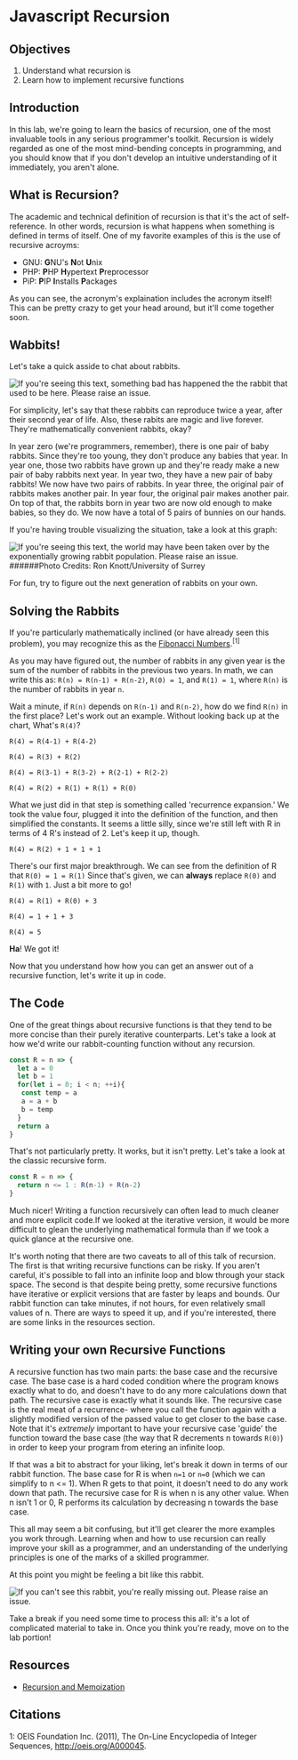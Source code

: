 # Javascript Recursion

## Objectives

1. Understand what recursion is
2. Learn how to implement recursive functions

## Introduction

In this lab, we're going to learn the basics of recursion, one of the most invaluable tools
in any serious programmer's toolkit. Recursion is widely regarded as one of the
most mind-bending concepts in programming, and you should know that if you don't develop an
intuitive understanding of it immediately, you aren't alone.

## What is Recursion?
The academic and technical definition of recursion is that it's the act of self-reference.
In other words, recursion is what happens when something is defined in terms of itself.
One of my favorite examples of this is the use of recursive acroyms:
 * GNU: **G**NU's **N**ot **U**nix
 * PHP: **P**HP **H**ypertext **P**reprocessor
 * PiP: **P**IP **I**nstalls **P**ackages

As you can see, the acronym's explaination includes the acronym itself! This can be pretty
crazy to get your head around, but it'll come together soon.

## Wabbits!
Let's take a quick asside to chat about rabbits.

![If you're seeing this text, something bad has happened the the rabbit that used to be here. Please raise an issue.](http://i.giphy.com/4qlNG3rt5BC6I.gif)

For simplicity, let's say that these rabbits can reproduce twice a year, after their second
year of life. Also, these rabits are magic and live forever. They're mathematically
convenient rabbits, okay?

In year zero (we're programmers, remember), there is one pair of
baby rabbits. Since they're too young, they don't produce any babies that year. In year one,
those two rabbits have grown up and they're ready make a new pair of baby rabbits next year.
In year two, they have a new pair of baby rabbits! We now have two pairs of rabbits. In year
three, the original pair of rabbits makes another pair. In year four, the original pair makes
another pair. On top of that, the rabbits born in year two are now old enough to make babies,
so they do. We now have a total of 5 pairs of bunnies on our hands.

If you're having trouble visualizing the situation, take a look at this graph:

![If you're seeing this text, the world may have been taken over by the exponentially growing rabbit population. Please raise an issue.](http://www.maths.surrey.ac.uk/hosted-sites/R.Knott/Fibonacci/fibrab.gif)
######Photo Credits: Ron Knott/University of Surrey

For fun, try to figure out the next generation of rabbits on your own.

## Solving the Rabbits
If you're particularly mathematically inclined (or have already seen this problem), you may
recognize this as the [Fibonacci Numbers](http://oeis.org/A000045).<sup>[1]<sup>

As you may have figured out, the number of rabbits in any given year is the sum of the number
of rabbits in the previous two years. In math, we can write this as: `R(n) = R(n-1) + R(n-2)`,
`R(0) = 1`, and `R(1) = 1`, where `R(n)` is the number of rabbits in year `n`.

Wait a minute, if `R(n)` depends on `R(n-1)` and `R(n-2)`, how do we find `R(n)` in the first
place? Let's work out an example. Without looking back up at the chart, What's `R(4)`?

```
R(4) = R(4-1) + R(4-2)

R(4) = R(3) + R(2)

R(4) = R(3-1) + R(3-2) + R(2-1) + R(2-2)

R(4) = R(2) + R(1) + R(1) + R(0)
```

What we just did in that step is something called 'recurrence expansion.' We took the value
four, plugged it into the definition of the function, and then simplified the constants.
It seems a little silly, since we're still left with R in terms of 4 R's instead of 2.
Let's keep it up, though.

```
R(4) = R(2) + 1 + 1 + 1
```

There's our first major breakthrough. We can see from the definition of R that `R(0) = 1 = R(1)`
Since that's given, we can **always** replace `R(0)` and `R(1)` with `1`. Just a bit more to go!

```
R(4) = R(1) + R(0) + 3

R(4) = 1 + 1 + 3

R(4) = 5
```

**Ha**! We got it!

Now that you understand how how you can get an answer out of a recursive function, let's
write it up in code.

## The Code
One of the great things about recursive functions is that they tend to be more concise than their
purely iterative counterparts. Let's take a look at how we'd write our rabbit-counting function
without any recursion.
``` js
const R = n => {
  let a = 0
  let b = 1
  for(let i = 0; i < n; ++i){
   const temp = a
   a = a + b
   b = temp
  }
  return a
}
```

That's not particularly pretty. It works, but it isn't pretty. Let's take a look 
at the classic recursive form.

``` js
const R = n => {
  return n <= 1 : R(n-1) + R(n-2)
}
```

Much nicer! Writing a function recursively can often lead to much cleaner and 
more explicit code.If we looked at the iterative version, it would be more 
difficult to glean the underlying mathematical formula than if we took a quick 
glance at the recursive one.

It's worth noting that there are two caveats to all of this talk of recursion. 
The first is that writing recursive functions can be risky. If you aren't careful, 
it's possible to fall into an infinite loop and blow through your stack space. 
The second is that despite being pretty, some recursive functions have iterative 
or explicit versions that are faster by leaps and bounds. Our rabbit function can 
take minutes, if not hours, for even relatively small values of n. There are ways 
to speed it up, and if you're interested, there are some links in the resources 
section.

## Writing your own Recursive Functions
A recursive function has two main parts: the base case and the recursive case. 
The base case is a hard coded condition where the program knows exactly what 
to do, and doesn't have to do any more calculations down that path. The recursive 
case is exactly what it sounds like. The recursive case is the real meat of a 
recurrence- where you call the function again with a slightly modified version 
of the passed value to get closer to the base case. Note that it's _extremely_
important to have your recursive case 'guide' the function toward the base 
case (the way that R decrements n towards `R(0)`) in order to keep your program 
from etering an infinite loop.

If that was a bit to abstract for your liking, let's break it down in terms of our 
rabbit function. The base case for  R is when `n=1` or `n=0` (which we can simplify 
to n <= 1). When R gets to that point, it doesn't need to do any work  down that 
path. The recursive case for R is when n is any other value. When n isn't 1 or 0,
R performs its calculation by decreasing n towards the base case. 

This all may seem a bit confusing, but it'll get clearer the more examples you work 
through. Learning when and how to use recursion can really improve your skill as a
programmer, and an understanding of the underlying principles is one of the marks
of a skilled programmer.


At this point you might be feeling a bit like this rabbit.

![If you can't see this rabbit, you're really missing out. Please raise an issue.](https://media1.giphy.com/media/11AcrpdgWGIU2A/giphy.gif)

Take a break if you need some time to process this all: it's a lot of complicated
material to take in. Once you think you're ready, move on to the lab portion!

## Resources
* [Recursion and Memoization](http://rayhightower.com/blog/2014/04/12/recursion-and-memoization/)


## Citations
1: OEIS Foundation Inc. (2011), The On-Line Encyclopedia of Integer Sequences, http://oeis.org/A000045.
